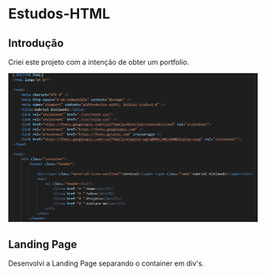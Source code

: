 # <strong>Estudos-HTML</strong> 
## Introdução 
Criei este projeto com a intenção de obter um portfolio.

  <img src="https://github.com/GabrielBielawski1/estudo-html/blob/main/img/introdu%C3%A7%C3%A3o_projeto.png/"/>
  

## Landing Page
Desenvolvi a Landing Page separando o container em div's.

<img src=""/>
